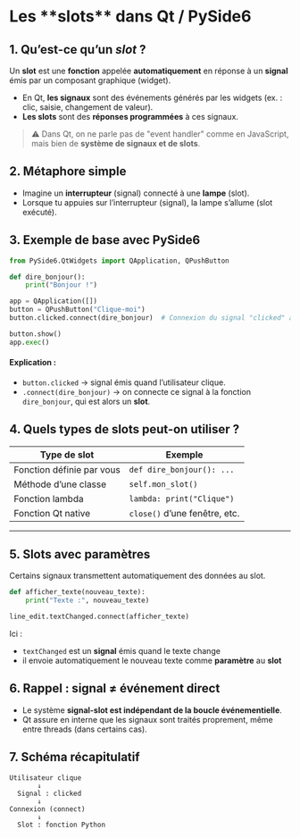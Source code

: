 <h1 id="slots-signaux">Les **slots** dans Qt / PySide6</h1>



### <h2 id="definition-slot">1. Qu’est-ce qu’un *slot* ?</h2>

Un **slot** est une **fonction** appelée **automatiquement** en réponse à un **signal** émis par un composant graphique (widget).

* En Qt, **les signaux** sont des événements générés par les widgets (ex. : clic, saisie, changement de valeur).
* **Les slots** sont des **réponses programmées** à ces signaux.

> ⚠️ Dans Qt, on ne parle pas de "event handler" comme en JavaScript, mais bien de **système de signaux et de slots**.



### <h2 id="metaphore">2. Métaphore simple</h2>

* Imagine un **interrupteur** (signal) connecté à une **lampe** (slot).
* Lorsque tu appuies sur l’interrupteur (signal), la lampe s’allume (slot exécuté).



### <h2 id="exemple-base">3. Exemple de base avec PySide6</h2>

```python
from PySide6.QtWidgets import QApplication, QPushButton

def dire_bonjour():
    print("Bonjour !")

app = QApplication([])
button = QPushButton("Clique-moi")
button.clicked.connect(dire_bonjour)  # Connexion du signal "clicked" au slot

button.show()
app.exec()
```

#### Explication :

* `button.clicked` → signal émis quand l’utilisateur clique.
* `.connect(dire_bonjour)` → on connecte ce signal à la fonction `dire_bonjour`, qui est alors un **slot**.



### <h2 id="types-slots">4. Quels types de slots peut-on utiliser ?</h2>

| Type de slot              | Exemple                       |
| ------------------------- | ----------------------------- |
| Fonction définie par vous | `def dire_bonjour(): ...`     |
| Méthode d’une classe      | `self.mon_slot()`             |
| Fonction lambda           | `lambda: print("Clique")`     |
| Fonction Qt native        | `close()` d’une fenêtre, etc. |

---

### <h2 id="slot-avec-parametres">5. Slots avec paramètres</h2>

Certains signaux transmettent automatiquement des données au slot.

```python
def afficher_texte(nouveau_texte):
    print("Texte :", nouveau_texte)

line_edit.textChanged.connect(afficher_texte)
```

Ici :

* `textChanged` est un **signal** émis quand le texte change
* il envoie automatiquement le nouveau texte comme **paramètre** au **slot**



### <h2 id="concept-cle">6. Rappel : signal ≠ événement direct</h2>

* Le système **signal-slot est indépendant de la boucle événementielle**.
* Qt assure en interne que les signaux sont traités proprement, même entre threads (dans certains cas).



### <h2 id="schema">7. Schéma récapitulatif</h2>

```
Utilisateur clique
       ↓
  Signal : clicked
       ↓
Connexion (connect)
       ↓
  Slot : fonction Python
```



